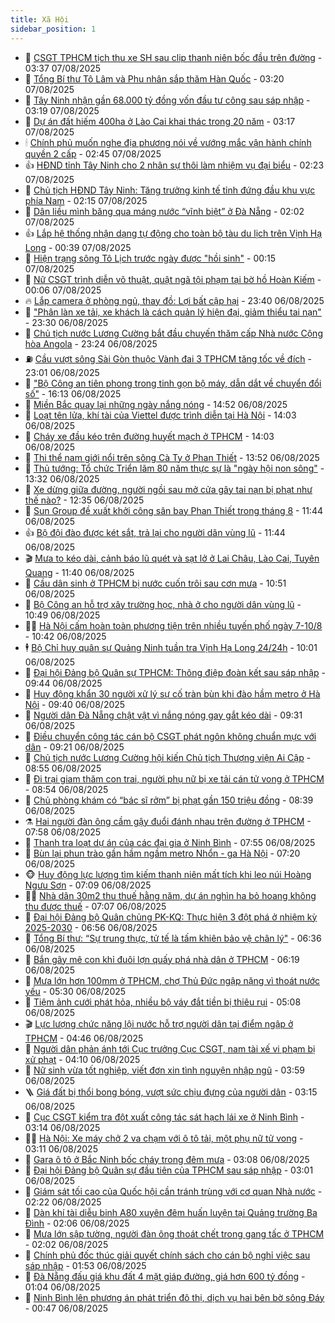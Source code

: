 ```yaml
---
title: Xã Hội
sidebar_position: 1
---
```


<!-- dantri-xa-hoi:START -->
- 🫣 [CSGT TPHCM tịch thu xe SH sau clip thanh niên bốc đầu trên đường](https://dantri.com.vn/xa-hoi/csgt-tphcm-tich-thu-xe-sh-sau-clip-thanh-nien-boc-dau-tren-duong-20250807102449059.htm) - 03:37 07/08/2025
- 💼 [Tổng Bí thư Tô Lâm và Phu nhân sắp thăm Hàn Quốc](https://dantri.com.vn/xa-hoi/tong-bi-thu-to-lam-va-phu-nhan-sap-tham-han-quoc-20250807101734439.htm) - 03:20 07/08/2025
- 🎊 [Tây Ninh nhận gần 68.000 tỷ đồng vốn đầu tư công sau sáp nhập](https://dantri.com.vn/xa-hoi/tay-ninh-nhan-gan-68000-ty-dong-von-dau-tu-cong-sau-sap-nhap-20250807094131936.htm) - 03:19 07/08/2025
- 🙉 [Dự án đất hiếm 400ha ở Lào Cai khai thác trong 20 năm](https://dantri.com.vn/xa-hoi/du-an-dat-hiem-400ha-o-lao-cai-khai-thac-trong-20-nam-20250807100942082.htm) - 03:17 07/08/2025
- 🕯 [Chính phủ muốn nghe địa phương nói về vướng mắc vận hành chính quyền 2 cấp](https://dantri.com.vn/xa-hoi/chinh-phu-muon-nghe-dia-phuong-noi-ve-vuong-mac-van-hanh-chinh-quyen-2-cap-20250807094049115.htm) - 02:45 07/08/2025
- 👍 [HĐND tỉnh Tây Ninh cho 2 nhân sự thôi làm nhiệm vụ đại biểu](https://dantri.com.vn/xa-hoi/hdnd-tinh-tay-ninh-cho-2-nhan-su-thoi-lam-nhiem-vu-dai-bieu-20250807085216163.htm) - 02:23 07/08/2025
- 🤖 [Chủ tịch HĐND Tây Ninh: Tăng trưởng kinh tế tỉnh đứng đầu khu vực phía Nam](https://dantri.com.vn/xa-hoi/chu-tich-hdnd-tay-ninh-tang-truong-kinh-te-tinh-dung-dau-khu-vuc-phia-nam-20250807084227216.htm) - 02:15 07/08/2025
- 🙉 [Dân liều mình băng qua máng nước “vĩnh biệt” ở Đà Nẵng](https://dantri.com.vn/xa-hoi/dan-lieu-minh-bang-qua-mang-nuoc-vinh-biet-o-da-nang-20250806202248361.htm) - 02:02 07/08/2025
- 👍 [Lắp hệ thống nhận dạng tự động cho toàn bộ tàu du lịch trên Vịnh Hạ Long](https://dantri.com.vn/xa-hoi/lap-he-thong-nhan-dang-tu-dong-cho-toan-bo-tau-du-lich-tren-vinh-ha-long-20250807070331859.htm) - 00:39 07/08/2025
- 🗽 [Hiện trạng sông Tô Lịch trước ngày được &quot;hồi sinh&quot;](https://dantri.com.vn/xa-hoi/hien-trang-song-to-lich-truoc-ngay-duoc-hoi-sinh-20250807015711155.htm) - 00:15 07/08/2025
- 🗽 [Nữ CSGT trình diễn võ thuật, quật ngã tội phạm tại bờ hồ Hoàn Kiếm](https://dantri.com.vn/xa-hoi/nu-csgt-trinh-dien-vo-thuat-quat-nga-toi-pham-tai-bo-ho-hoan-kiem-20250807070113851.htm) - 00:06 07/08/2025
- 🔥 [Lắp camera ở phòng ngủ, thay đồ: Lợi bất cập hại](https://dantri.com.vn/xa-hoi/lap-camera-o-phong-ngu-thay-do-loi-bat-cap-hai-20250806233425252.htm) - 23:40 06/08/2025
- 🦒 [&quot;Phân làn xe tải, xe khách là cách quản lý hiện đại, giảm thiểu tai nạn&quot;](https://dantri.com.vn/xa-hoi/phan-lan-xe-tai-xe-khach-la-cach-quan-ly-hien-dai-giam-thieu-tai-nan-20250806225942078.htm) - 23:30 06/08/2025
- 🧐 [Chủ tịch nước Lương Cường bắt đầu chuyến thăm cấp Nhà nước Cộng hòa Angola](https://dantri.com.vn/xa-hoi/chu-tich-nuoc-luong-cuong-bat-dau-chuyen-tham-cap-nha-nuoc-cong-hoa-angola-20250807062344875.htm) - 23:24 06/08/2025
- ⛽️ [Cầu vượt sông Sài Gòn thuộc Vành đai 3 TPHCM tăng tốc về đích](https://dantri.com.vn/xa-hoi/cau-vuot-song-sai-gon-thuoc-vanh-dai-3-tphcm-tang-toc-ve-dich-20250805002928913.htm) - 23:01 06/08/2025
- 🚀 [&quot;Bộ Công an tiên phong trong tinh gọn bộ máy, dẫn dắt về chuyển đổi số&quot;](https://dantri.com.vn/xa-hoi/bo-cong-an-tien-phong-trong-tinh-gon-bo-may-dan-dat-ve-chuyen-doi-so-20250806230056844.htm) - 16:13 06/08/2025
- 🦒 [Miền Bắc quay lại những ngày nắng nóng](https://dantri.com.vn/xa-hoi/mien-bac-quay-lai-nhung-ngay-nang-nong-20250806214337834.htm) - 14:52 06/08/2025
- 🦅 [Loạt tên lửa, khí tài của Viettel được trình diễn tại Hà Nội](https://dantri.com.vn/xa-hoi/loat-ten-lua-khi-tai-cua-viettel-duoc-trinh-dien-tai-ha-noi-20250806210304566.htm) - 14:03 06/08/2025
- 🚀 [Cháy xe đầu kéo trên đường huyết mạch ở TPHCM](https://dantri.com.vn/xa-hoi/chay-xe-dau-keo-tren-duong-huyet-mach-o-tphcm-20250806204957216.htm) - 14:03 06/08/2025
- 🦅 [Thi thể nam giới nổi trên sông Cà Ty ở Phan Thiết](https://dantri.com.vn/xa-hoi/thi-the-nam-gioi-noi-tren-song-ca-ty-o-phan-thiet-20250806203210283.htm) - 13:52 06/08/2025
- 🤠 [Thủ tướng: Tổ chức Triển lãm 80 năm thực sự là &quot;ngày hội non sông&quot;](https://dantri.com.vn/xa-hoi/thu-tuong-to-chuc-trien-lam-80-nam-thuc-su-la-ngay-hoi-non-song-20250806203221604.htm) - 13:32 06/08/2025
- 💄 [Xe dừng giữa đường, người ngồi sau mở cửa gây tai nạn bị phạt như thế nào?](https://dantri.com.vn/xa-hoi/xe-dung-giua-duong-nguoi-ngoi-sau-mo-cua-gay-tai-nan-bi-phat-nhu-the-nao-20250806183131754.htm) - 12:35 06/08/2025
- 🥷 [Sun Group đề xuất khởi công sân bay Phan Thiết trong tháng 8](https://dantri.com.vn/xa-hoi/sun-group-de-xuat-khoi-cong-san-bay-phan-thiet-trong-thang-8-20250806175600303.htm) - 11:44 06/08/2025
- 👍 [Bộ đội đào được két sắt, trả lại cho người dân vùng lũ](https://dantri.com.vn/xa-hoi/bo-doi-dao-duoc-ket-sat-tra-lai-cho-nguoi-dan-vung-lu-20250806162205414.htm) - 11:44 06/08/2025
- 🎬 [Mưa to kéo dài, cảnh báo lũ quét và sạt lở ở Lai Châu, Lào Cai, Tuyên Quang](https://dantri.com.vn/xa-hoi/mua-to-keo-dai-canh-bao-lu-quet-va-sat-lo-o-lai-chau-lao-cai-tuyen-quang-20250806183538748.htm) - 11:40 06/08/2025
- 🦒 [Cầu dân sinh ở TPHCM bị nước cuốn trôi sau cơn mưa](https://dantri.com.vn/xa-hoi/cau-dan-sinh-o-tphcm-bi-nuoc-cuon-troi-sau-con-mua-20250806172903893.htm) - 10:51 06/08/2025
- 🌊 [Bộ Công an hỗ trợ xây trường học, nhà ở cho người dân vùng lũ](https://dantri.com.vn/xa-hoi/bo-cong-an-ho-tro-xay-truong-hoc-nha-o-cho-nguoi-dan-vung-lu-20250806152058690.htm) - 10:49 06/08/2025
- 🧑‍💻 [Hà Nội cấm hoàn toàn phương tiện trên nhiều tuyến phố ngày 7-10/8](https://dantri.com.vn/xa-hoi/ha-noi-cam-hoan-toan-phuong-tien-tren-nhieu-tuyen-pho-ngay-7-108-20250806173454574.htm) - 10:42 06/08/2025
- 🕴 [Bộ Chỉ huy quân sự Quảng Ninh tuần tra Vịnh Hạ Long 24/24h](https://dantri.com.vn/xa-hoi/bo-chi-huy-quan-su-quang-ninh-tuan-tra-vinh-ha-long-2424h-20250806165818615.htm) - 10:01 06/08/2025
- 🤔 [Đại hội Đảng bộ Quân sự TPHCM: Thông điệp đoàn kết sau sáp nhập](https://dantri.com.vn/xa-hoi/dai-hoi-dang-bo-quan-su-tphcm-thong-diep-doan-ket-sau-sap-nhap-20250806144538277.htm) - 09:44 06/08/2025
- 💄 [Huy động khẩn 30 người xử lý sự cố tràn bùn khi đào hầm metro ở Hà Nội](https://dantri.com.vn/xa-hoi/huy-dong-khan-30-nguoi-xu-ly-su-co-tran-bun-khi-dao-ham-metro-o-ha-noi-20250806163554601.htm) - 09:40 06/08/2025
- 🧠 [Người dân Đà Nẵng chật vật vì nắng nóng gay gắt kéo dài](https://dantri.com.vn/xa-hoi/nguoi-dan-da-nang-chat-vat-vi-nang-nong-gay-gat-keo-dai-20250806114915971.htm) - 09:31 06/08/2025
- 🦣 [Điều chuyển công tác cán bộ CSGT phát ngôn không chuẩn mực với dân](https://dantri.com.vn/xa-hoi/dieu-chuyen-cong-tac-can-bo-csgt-phat-ngon-khong-chuan-muc-voi-dan-20250806160640061.htm) - 09:21 06/08/2025
- 💫 [Chủ tịch nước Lương Cường hội kiến Chủ tịch Thượng viện Ai Cập](https://dantri.com.vn/xa-hoi/chu-tich-nuoc-luong-cuong-hoi-kien-chu-tich-thuong-vien-ai-cap-20250806155500720.htm) - 08:55 06/08/2025
- 🚀 [Đi trại giam thăm con trai, người phụ nữ bị xe tải cán tử vong ở TPHCM](https://dantri.com.vn/xa-hoi/di-trai-giam-tham-con-trai-nguoi-phu-nu-bi-xe-tai-can-tu-vong-o-tphcm-20250806153632149.htm) - 08:54 06/08/2025
- 🤔 [Chủ phòng khám có “bác sĩ rởm” bị phạt gần 150 triệu đồng](https://dantri.com.vn/xa-hoi/chu-phong-kham-co-bac-si-rom-bi-phat-gan-150-trieu-dong-20250806152841730.htm) - 08:39 06/08/2025
- ⚗️ [Hai người đàn ông cầm gậy đuổi đánh nhau trên đường ở TPHCM](https://dantri.com.vn/xa-hoi/hai-nguoi-dan-ong-cam-gay-duoi-danh-nhau-tren-duong-o-tphcm-20250806144350773.htm) - 07:58 06/08/2025
- 🫶 [Thanh tra loạt dự án của các đại gia ở Ninh Bình](https://dantri.com.vn/xa-hoi/thanh-tra-loat-du-an-cua-cac-dai-gia-o-ninh-binh-20250806144357146.htm) - 07:55 06/08/2025
- 🌮 [Bùn lại phun trào gần hầm ngầm metro Nhổn - ga Hà Nội](https://dantri.com.vn/xa-hoi/bun-lai-phun-trao-gan-ham-ngam-metro-nhon-ga-ha-noi-20250806141811376.htm) - 07:20 06/08/2025
- 🐵 [Huy động lực lượng tìm kiếm thanh niên mất tích khi leo núi Hoàng Ngưu Sơn](https://dantri.com.vn/xa-hoi/huy-dong-luc-luong-tim-kiem-thanh-nien-mat-tich-khi-leo-nui-hoang-nguu-son-20250806134030345.htm) - 07:09 06/08/2025
- 🧑‍🏫 [Nhà dân 30m2 thu thuế hằng năm, dự án nghìn ha bỏ hoang không thu được thuế](https://dantri.com.vn/xa-hoi/nha-dan-30m2-thu-thue-hang-nam-du-an-nghin-ha-bo-hoang-khong-thu-duoc-thue-20250806140038251.htm) - 07:07 06/08/2025
- 💫 [Đại hội Đảng bộ Quân chủng PK-KQ: Thực hiện 3 đột phá ở nhiệm kỳ 2025-2030](https://dantri.com.vn/xa-hoi/dai-hoi-dang-bo-quan-chung-pk-kq-thuc-hien-3-dot-pha-o-nhiem-ky-2025-2030-20250805141303769.htm) - 06:56 06/08/2025
- 🦩 [Tổng Bí thư: “Sự trung thực, tử tế là tấm khiên bảo vệ chân lý&quot;](https://dantri.com.vn/xa-hoi/tong-bi-thu-su-trung-thuc-tu-te-la-tam-khien-bao-ve-chan-ly-20250806132457381.htm) - 06:36 06/08/2025
- 🦄 [Bắn gây mê con khỉ đuôi lợn quấy phá nhà dân ở TPHCM](https://dantri.com.vn/xa-hoi/ban-gay-me-con-khi-duoi-lon-quay-pha-nha-dan-o-tphcm-20250806125832435.htm) - 06:19 06/08/2025
- 💂 [Mưa lớn hơn 100mm ở TPHCM, chợ Thủ Đức ngập nặng vì thoát nước yếu](https://dantri.com.vn/xa-hoi/mua-lon-hon-100mm-o-tphcm-cho-thu-duc-ngap-nang-vi-thoat-nuoc-yeu-20250806091302464.htm) - 05:30 06/08/2025
- 💄 [Tiệm ảnh cưới phát hỏa, nhiều bộ váy đắt tiền bị thiêu rụi](https://dantri.com.vn/xa-hoi/tiem-anh-cuoi-phat-hoa-nhieu-bo-vay-dat-tien-bi-thieu-rui-20250806113714676.htm) - 05:08 06/08/2025
- 🎬 [Lực lượng chức năng lội nước hỗ trợ người dân tại điểm ngập ở TPHCM](https://dantri.com.vn/xa-hoi/luc-luong-chuc-nang-loi-nuoc-ho-tro-nguoi-dan-tai-diem-ngap-o-tphcm-20250806113006184.htm) - 04:46 06/08/2025
- 👀 [Người dân phản ánh tới Cục trưởng Cục CSGT, nam tài xế vi phạm bị xử phạt](https://dantri.com.vn/xa-hoi/nguoi-dan-phan-anh-toi-cuc-truong-cuc-csgt-nam-tai-xe-vi-pham-bi-xu-phat-20250806110358271.htm) - 04:10 06/08/2025
- 💃 [Nữ sinh vừa tốt nghiệp, viết đơn xin tình nguyện nhập ngũ](https://dantri.com.vn/xa-hoi/nu-sinh-vua-tot-nghiep-viet-don-xin-tinh-nguyen-nhap-ngu-20250806102853385.htm) - 03:59 06/08/2025
- 🪜 [Giá đất bị thổi bong bóng, vượt sức chịu đựng của người dân](https://dantri.com.vn/xa-hoi/gia-dat-bi-thoi-bong-bong-vuot-suc-chiu-dung-cua-nguoi-dan-20250806100214717.htm) - 03:15 06/08/2025
- 📝 [Cục CSGT kiểm tra đột xuất công tác sát hạch lái xe ở Ninh Bình](https://dantri.com.vn/xa-hoi/cuc-csgt-kiem-tra-dot-xuat-cong-tac-sat-hach-lai-xe-o-ninh-binh-20250806100810088.htm) - 03:14 06/08/2025
- 🧑‍💻 [Hà Nội: Xe máy chở 2 va chạm với ô tô tải, một phụ nữ tử vong](https://dantri.com.vn/xa-hoi/ha-noi-xe-may-cho-2-va-cham-voi-o-to-tai-mot-phu-nu-tu-vong-20250806095048259.htm) - 03:11 06/08/2025
- 👺 [Gara ô tô ở Bắc Ninh bốc cháy trong đêm mưa](https://dantri.com.vn/xa-hoi/gara-o-to-o-bac-ninh-boc-chay-trong-dem-mua-20250806095324753.htm) - 03:08 06/08/2025
- 🌮 [Đại hội Đảng bộ Quân sự đầu tiên của TPHCM sau sáp nhập](https://dantri.com.vn/xa-hoi/dai-hoi-dang-bo-quan-su-dau-tien-cua-tphcm-sau-sap-nhap-20250806090604361.htm) - 03:01 06/08/2025
- 🤭 [Giám sát tối cao của Quốc hội cần tránh trùng với cơ quan Nhà nước](https://dantri.com.vn/xa-hoi/giam-sat-toi-cao-cua-quoc-hoi-can-tranh-trung-voi-co-quan-nha-nuoc-20250806091613180.htm) - 02:22 06/08/2025
- 💪 [Dàn khí tài diễu binh A80 xuyên đêm huấn luyện tại Quảng trường Ba Đình](https://dantri.com.vn/xa-hoi/dan-khi-tai-dieu-binh-a80-xuyen-dem-huan-luyen-tai-quang-truong-ba-dinh-20250806084744646.htm) - 02:06 06/08/2025
- 🧰 [Mưa lớn sập tường, người đàn ông thoát chết trong gang tấc ở TPHCM](https://dantri.com.vn/xa-hoi/mua-lon-sap-tuong-nguoi-dan-ong-thoat-chet-trong-gang-tac-o-tphcm-20250806083913516.htm) - 02:02 06/08/2025
- 🤡 [Chính phủ đốc thúc giải quyết chính sách cho cán bộ nghỉ việc sau sáp nhập](https://dantri.com.vn/xa-hoi/chinh-phu-doc-thuc-giai-quyet-chinh-sach-cho-can-bo-nghi-viec-sau-sap-nhap-20250806084904371.htm) - 01:53 06/08/2025
- 🦆 [Đà Nẵng đấu giá khu đất 4 mặt giáp đường, giá hơn 600 tỷ đồng](https://dantri.com.vn/xa-hoi/da-nang-dau-gia-khu-dat-4-mat-giap-duong-gia-hon-600-ty-dong-20250806074746256.htm) - 01:04 06/08/2025
- 🦍 [Ninh Bình lên phương án phát triển đô thị, dịch vụ hai bên bờ sông Đáy](https://dantri.com.vn/xa-hoi/ninh-binh-len-phuong-an-phat-trien-do-thi-dich-vu-hai-ben-bo-song-day-20250806074142352.htm) - 00:47 06/08/2025<!-- dantri-xa-hoi:END -->
